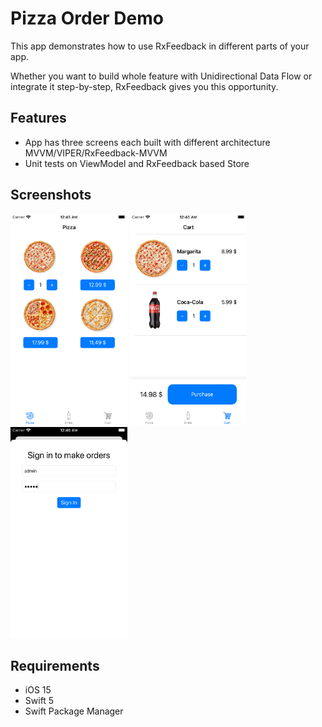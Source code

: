 # Pizza Order Demo

This app demonstrates how to use RxFeedback in different parts of your app.

Whether you want to build whole feature with Unidirectional Data Flow or integrate it step-by-step, RxFeedback gives you this opportunity.

## Features
* App has three screens each built with different architecture MVVM/VIPER/RxFeedback-MVVM
* Unit tests on ViewModel and RxFeedback based Store

## Screenshots
<img src="screenshots/pizza_list.png" alt="Pizza list" style="height: 338px; width:187px;"/>
<img src="screenshots/cart.png" alt="Cart" style="height: 338px; width:187px;"/>
<img src="screenshots/login.png" alt="Login" style="height: 338px; width:187px;"/>

## Requirements

* iOS 15
* Swift 5
* Swift Package Manager
